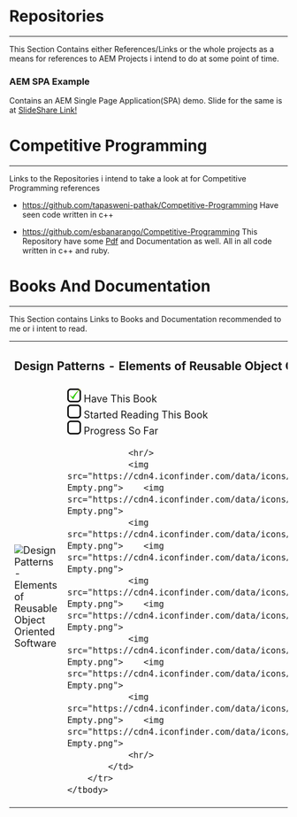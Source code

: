 # Repositories
--------------

This Section Contains either References/Links or the whole projects
as a means for references to AEM Projects i intend to do at some point
of time.

### AEM SPA Example

Contains an AEM Single Page Application(SPA) demo.
Slide for the same is at [SlideShare Link!](http://www.slideshare.net/AdobeMarketingCloud/build-single-page-applications-using-angularjs-on-aem-51639249)


# Competitive Programming
--------------

Links to the Repositories i intend to take a look at for Competitive 
Programming references

- https://github.com/tapasweni-pathak/Competitive-Programming
	Have seen code written in c++

- https://github.com/esbanarango/Competitive-Programming
	This Repository have some [Pdf](https://github.com/esbanarango/Competitive-Programming/tree/master/%C2%B7Documentation/Books) and Documentation as well. 
	All in all code written in c++ and ruby.

# Books And Documentation
----------------------

This Section contains Links to Books and Documentation recommended to me or i intent to read.

 
<table>
	<tbody style="font-size: 18px">
		<tr>
			<td colspan="2">
				<h3>Design Patterns - Elements of Reusable Object Oriented Software</h3>
			</td>
		</tr>
		<tr>
			<td width="35%">
				<img src="http://img5a.flixcart.com/image/book/0/7/5/design-patterns-400x400-imadh2znggcvbzuf.jpeg" alt="Design Patterns - Elements of Reusable Object Oriented Software">
			</td>
			<td width="65%">
				<img src="https://raw.githubusercontent.com/Shashi-Bhushan/General/master/References/check.png" alt="Design Patterns - Elements of Reusable Object Oriented Software"> Have This Book<br/>
				<img src="https://raw.githubusercontent.com/Shashi-Bhushan/General/master/References/uncheck.png" alt="Design Patterns - Elements of Reusable Object Oriented Software"> Started Reading This Book<br/>
				<img src="https://raw.githubusercontent.com/Shashi-Bhushan/General/master/References/uncheck.png" alt="Design Patterns - Elements of Reusable Object Oriented Software"> Progress So Far<br/>

				<hr/>
				<img src="https://cdn4.iconfinder.com/data/icons/pretty_office_3/48/Star-Empty.png">	<img src="https://cdn4.iconfinder.com/data/icons/pretty_office_3/48/Star-Empty.png">
				<img src="https://cdn4.iconfinder.com/data/icons/pretty_office_3/48/Star-Empty.png">	<img src="https://cdn4.iconfinder.com/data/icons/pretty_office_3/48/Star-Empty.png">
				<img src="https://cdn4.iconfinder.com/data/icons/pretty_office_3/48/Star-Empty.png">	<img src="https://cdn4.iconfinder.com/data/icons/pretty_office_3/48/Star-Empty.png">
				<img src="https://cdn4.iconfinder.com/data/icons/pretty_office_3/48/Star-Empty.png">	<img src="https://cdn4.iconfinder.com/data/icons/pretty_office_3/48/Star-Empty.png">
				<img src="https://cdn4.iconfinder.com/data/icons/pretty_office_3/48/Star-Empty.png">	<img src="https://cdn4.iconfinder.com/data/icons/pretty_office_3/48/Star-Empty.png">
				<hr/>
			</td>
		</tr>
	</tbody>
</table>

